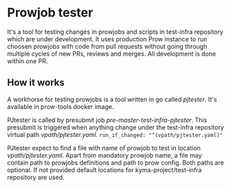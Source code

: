 # Prowjob tester

It's a tool for testing changes in prowjobs and scripts in test-infra repository which are under development. It uses production Prow instance to run choosen prowjobs with code from pull requests without going through multiple cycles of new PRs, reviews and merges. All development is done within one PR.

## How it works

A workhorse for testing prowjobs is a tool written in go called *pjtester*. It's available in prow-tools docker image.

PJtester is called by presubmit job *pre-master-test-infra-pjtester*. This presubmit is triggered when anything change under the test-infra repository virtual path _vpath/pjtester.yaml_.
`run_if_changed: "^(vpath/pjtester.yaml)"`

PJtester expect to find a file with name of prowjob to test in location _vpath/pjtester.yaml_. Apart from mandatory prowjob name, a file may contain path to prowjobs definitions and path to prow config. Both paths are optional. If not provided default locations for kyma-project/test-infra repository are used.
